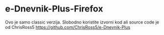 # e-Dnevnik-Plus-Firefox
Ovo je samo classic verzija. Slobodno koristite izvorni kod ali source code je od ChrisRoss5
https://github.com/ChrisRoss5/e-Dnevnik-Plus
